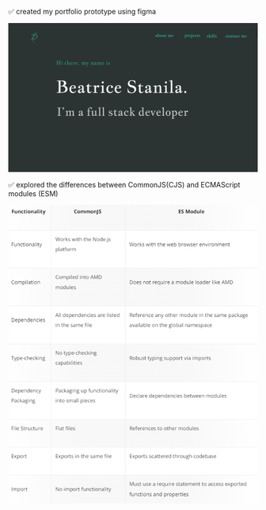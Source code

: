 ✅ created my portfolio prototype using figma

<img src="../Screenshots/portfolio.png">

✅ explored the differences between CommonJS(CJS) and ECMAScript modules (ESM)

<img src="../Screenshots/cjs-es6.png">
